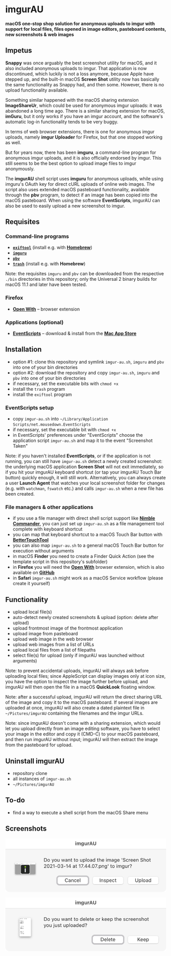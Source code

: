 # imgurAU
**macOS one-stop shop solution for anonymous uploads to imgur with support for local files, files opened in image editors, pasteboard contents, new screenshots & web images**

## Impetus
**Snappy** was once arguably the best screenshot utility for macOS, and it also included anonymous uploads to imgur. That application is now discontinued, which luckily is not a loss anymore, because Apple have stepped up, and the built-in macOS **Screen Shot** utility now has basically the same functionality as Snappy had, and then some. However, there is no upload functionality available.

Something similar happened with the macOS sharing extension **ImageShareUr**, which could be used for anonymous imgur uploads: it was abandoned a long time ago. There is a similar sharing extension for macOS, **imGuru**, but it only works if you have an imgur account, and the software's automatic log-in functionality tends to be very buggy.

In terms of web browser extensions, there is one for anonymous imgur uploads, namely **imgur Uploader** for Firefox, but that one stopped working as well.

But for years now, there has been **imguru**, a command-line program for anonymous imgur uploads, and it is also officially endorsed by imgur. This still seems to be the best option to upload image files to imgur anonymously.

The **imgurAU** shell script uses **imguru** for anonymous uploads, while using imguru's OAuth key for direct cURL uploads of online web images. The script also uses extended macOS pasteboard functionality, available through the **pbv** program, to detect if an image has been copied into the macOS pasteboard. When using the software **EventScripts**, imgurAU can also be used to easily upload a new screenshot to imgur.

## Requisites
### Command-line programs
* **[`exiftool`](https://exiftool.org/)** (install e.g. with **[Homebrew](https://brew.sh/)**)
* **[`imguru`](https://github.com/FigBug/imguru)**
* **[`pbv`](https://github.com/chbrown/macos-pasteboard)**
* **[`trash`](https://github.com/sindresorhus/macos-trash)** (install e.g. with **Homebrew**)

Note: the requisites `imguru` and `pbv` can be downloaded from the respective `./bin` directories in this repository; only the Universal 2 binary builds for macOS 11.1 and later have been tested.

### Firefox
* **[Open With](https://addons.mozilla.org/en-US/firefox/addon/open-with/)** – browser extension

### Applications (optional)
* **[EventScripts](https://www.mousedown.net/software/EventScripts.html)** – download & install from the **[Mac App Store](https://apps.apple.com/gb/app/eventscripts/id525319418?mt=12)**

## Installation
* option #1: clone this repository and symlink `imgur-au.sh`, `imguru` and `pbv` into one of your bin directories
* option #2: download the repository and copy `imgur-au.sh`, `imguru` and `pbv` into one of your bin directories
* if necessary, set the executable bits with `chmod +x`
* install the `trash` program
* install the `exiftool` program

### EventScripts setup
* copy `imgur-au.sh` into `~/Library/Application Scripts/net.mousedown.EventScripts`
* if necessary, set the executable bit with `chmod +x`
* in EventScripts' preferences under "EventScripts" choose the application script `imgur-au.sh` and map it to the event "Screenshot Taken"

Note: if you haven't installed **EventScripts**, or if the application is not running, you can still have `imgur-au.sh` detect a newly created screenshot: the underlying macOS application **Screen Shot** will not exit immediately, so if you hit your imgurAU keyboard shortcut (or tap your imgurAU Touch Bar button) quickly enough, it will still work. Alternatively, you can always create a user **Launch Agent** that watches your local screenshot folder for changes (e.g. with `watchman`, `fswatch` etc.) and calls `imgur-au.sh` when a new file has been created.

### File managers & other applications
* if you use a file manager with direct shell script support like **[Nimble Commander](https://magnumbytes.com)**, you can just set up `imgur-au.sh` as a file management tool complete with keyboard shortcut
* you can map that keyboard shortcut to a macOS Touch Bar button with **[BetterTouchTool](https://folivora.ai)**
* you can also map `imgur-au.sh` to a general macOS Touch Bar button for execution without arguments
* in macOS **Finder** you need to create a Finder Quick Action (see the template script in this repository's subfolder)
* in **Firefox** you will need the **[Open With](https://addons.mozilla.org/en-US/firefox/addon/open-with/)** browser extension, which is also available on **[GitHub](https://github.com/darktrojan/openwith)**
* in **Safari** `imgur-au.sh` might work as a macOS Service workflow (please create it yourself)

## Functionality
* upload local file(s)
* auto-detect newly created screenshots & upload (option: delete after upload)
* upload frontmost image of the frontmost application
* upload image from pasteboard
* upload web image in the web browser
* upload web images from a list of URLs
* upload local files from a list of filepaths
* select file(s) for upload (only if imgurAU was launched without arguments)

Note: to prevent accidental uploads, imgurAU will always ask before uploading local files; since AppleScript can display images only at icon size, you have the option to inspect the image further before upload, and imgurAU will then open the file in a macOS **QuickLook** floating window.

Note: after a successful upload, imgurAU will return the direct sharing URL of the image and copy it to the macOS pasteboard. If several images are uploaded at once, imgurAU will also create a dated plaintext file in `~/Pictures/imgurAU` containing the filenames and the imgur URLs.

Note: since imgurAU doesn't come with a sharing extension, which would let you upload directly from an image editing software, you have to select your image in the editor and copy it (CMD-C) to your macOS pasteboard, and then run imgurAU without input; imgurAU will then extract the image from the pasteboard for upload.

## Uninstall imgurAU
* repository clone
* all instances of `imgur-au.sh`
* `~/Pictures/imgurAU`

## To-do
* find a way to execute a shell script from the macOS Share menu

## Screenshots

![sg01](https://raw.githubusercontent.com/JayBrown/imgurAU/main/img/01_main.png)

![sg02](https://raw.githubusercontent.com/JayBrown/imgurAU/main/img/02_trash.png)
